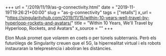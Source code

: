 +++
url = "/2019/11/19/as-g-connectivity.html"
date = "2019-11-19T19:26:21+00:00"
slug = "as-g-connectivity"
tags = ["retalls"]
x_url = "https://singularityhub.com/2019/11/15/within-10-years-well-travel-by-hyperloop-rockets-and-avatars/"
title = "Within 10 Years, We'll Travel by Hyperloop, Rockets, and Avatars"
x_source = ""
+++

Elon Musk promet que volarem en coets o per túnels subterranis. Però els futuròlegs de Singularity creuen que el 5G, la hiperrealitat virtual i els robots instauraran la telepresència i aboliran les distàncies.
